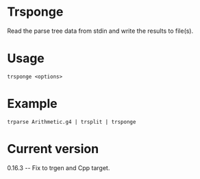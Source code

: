 # Trsponge

Read the parse tree data from stdin and write the
results to file(s).

# Usage

    trsponge <options>

# Example

    trparse Arithmetic.g4 | trsplit | trsponge

# Current version

0.16.3 -- Fix to trgen and Cpp target.
